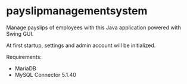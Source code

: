# payslipmanagementsystem

Manage payslips of employees with this Java application powered with Swing GUI.

At first startup, settings and admin account will be initialized.

Requirements:
- MariaDB
- MySQL Connector 5.1.40
